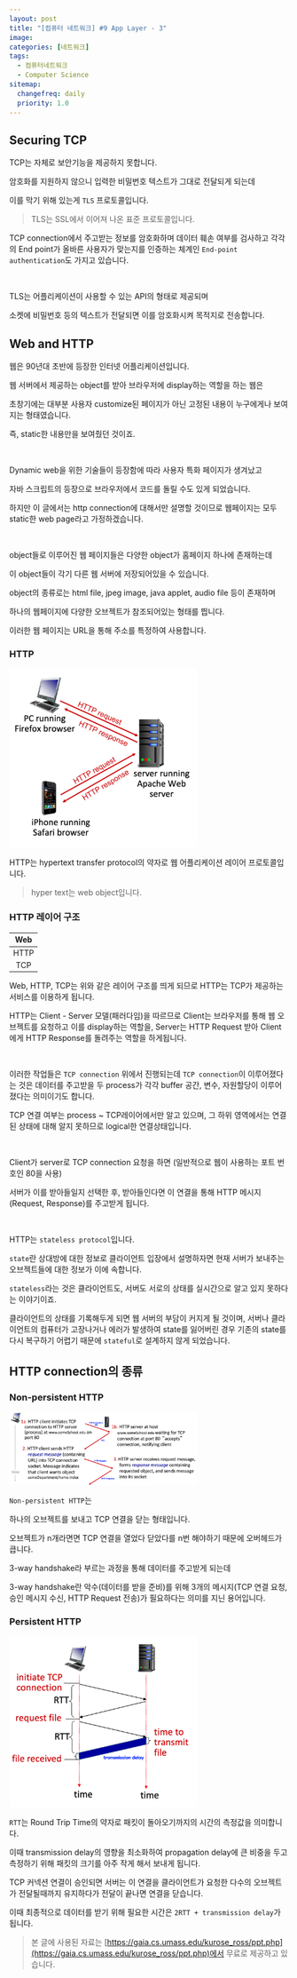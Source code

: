 ```yaml
---
layout: post
title: "[컴퓨터 네트워크] #9 App Layer - 3"
image:
categories: [네트워크]
tags: 
  - 컴퓨터네트워크
  - Computer Science
sitemap:
  changefreq: daily
  priority: 1.0
---
```


## Securing TCP

TCP는 자체로 보안기능을 제공하지 못합니다.

암호화를 지원하지 않으니 입력한 비밀번호 텍스트가 그대로 전달되게 되는데

이를 막기 위해 있는게 `TLS` 프로토콜입니다. 

> TLS는 SSL에서 이어져 나온 표준 프로토콜입니다.

TCP connection에서 주고받는 정보를 암호화하며 데이터 훼손 여부를 검사하고 각각의 End point가 올바른 사용자가 맞는지를 인증하는 체계인 `End-point authentication`도 가지고 있습니다.

<br/>

TLS는 어플리케이션이 사용할 수 있는 API의 형태로 제공되며

소켓에 비밀번호 등의 텍스트가 전달되면 이를 암호화시켜 목적지로 전송합니다.



## Web and HTTP

웹은 90년대 초반에 등장한 인터넷 어플리케이션입니다.

웹 서버에서 제공하는 object를 받아 브라우저에 display하는 역할을 하는 웹은

초창기에는 대부분 사용자 customize된 페이지가 아닌 고정된 내용이 누구에게나 보여지는 형태였습니다.

즉, static한 내용만을 보여줬던 것이죠.

<br/>

Dynamic web을 위한 기술들이 등장함에 따라 사용자 특화 페이지가 생겨났고

자바 스크립트의 등장으로 브라우저에서 코드를 돌릴 수도 있게 되었습니다.

하지만 이 글에서는 http connection에 대해서만 설명할 것이므로 웹페이지는 모두 static한 web page라고 가정하겠습니다.

<br/>

object들로 이루어진 웹 페이지들은 다양한 object가 홈페이지 하나에 존재하는데

이 object들이 각기 다른 웹 서버에 저장되어있을 수 있습니다.

object의 종류로는 html file, jpeg image, java applet, audio file 등이 존재하며

하나의 웹페이지에 다양한 오브젝트가 참조되어있는 형태를 띕니다.

이러한 웹 페이지는 URL을 통해 주소를 특정하여 사용합니다.



### HTTP 

<img src="https://raw.githubusercontent.com/Neph3779/Blog-Image/forUpload/img/20230221183707.png" alt="image-20230221183707536" style="zoom:33%;" />

HTTP는 hypertext transfer protocol의 약자로 웹 어플리케이션 레이어 프로토콜입니다.

> hyper text는 web object입니다.



### HTTP 레이어 구조

| Web  |
| :--: |
| HTTP |
| TCP  |

Web, HTTP, TCP는 위와 같은 레이어 구조를 띄게 되므로 HTTP는 TCP가 제공하는 서비스를 이용하게 됩니다.

HTTP는 Client - Server 모델(패러다임)을 따르므로 Client는 브라우저를 통해 웹 오브젝트를 요청하고 이를 display하는 역할을, Server는 HTTP Request 받아 Client에게 HTTP Response를 돌려주는 역할을 하게됩니다.

<br/> 

이러한 작업들은 `TCP connection` 위에서 진행되는데 `TCP connection`이 이루어졌다는 것은 데이터를 주고받을 두 process가 각각 buffer 공간, 변수, 자원할당이 이루어졌다는 의미이기도 합니다.

TCP 연결 여부는 process ~ TCP레이어에서만 알고 있으며, 그 하위 영역에서는 연결된 상태에 대해 알지 못하므로 logical한 연결상태입니다.

<br/> 

Client가 server로 TCP connection 요청을 하면 (일반적으로 웹이 사용하는 포트 번호인 80을 사용)

서버가 이를 받아들일지 선택한 후, 받아들인다면 이 연결을 통해 HTTP 메시지(Request, Response)를 주고받게 됩니다.

<br/>



HTTP는 `stateless protocol`입니다.

`state`란 상대방에 대한 정보로 클라이언트 입장에서 설명하자면 현재 서버가 보내주는 오브젝트들에 대한 정보가 이에 속합니다.

`stateless`라는 것은 클라이언트도, 서버도 서로의 상태를 실시간으로 알고 있지 못하다는 이야기이죠.

클라이언트의 상태를 기록해두게 되면 웹 서버의 부담이 커지게 될 것이며, 서버나 클라이언트의 컴퓨터가 고장나거나 에러가 발생하여 state를 잃어버린 경우 기존의 state를 다시 복구하기 어렵기 때문에 `stateful`로 설계하지 않게 되었습니다.



## HTTP connection의 종류

### Non-persistent HTTP

<img src="https://raw.githubusercontent.com/Neph3779/Blog-Image/forUpload/img/20230221185713.png" alt="image-20230221185713046" style="zoom:33%;" />

`Non-persistent HTTP`는

하나의 오브젝트를 보내고 TCP 연결을 닫는 형태입니다.

오브젝트가 n개라면면 TCP 연결을 열었다 닫았다를 n번 해야하기 때문에 오버헤드가 큽니다.

3-way handshake라 부르는 과정을 통해 데이터를 주고받게 되는데

3-way handshake란 악수(데이터를 받을 준비)를 위해 3개의 메시지(TCP 연결 요청, 승인 메시지 수신, HTTP Request 전송)가 필요하다는 의미를 지닌 용어입니다.



### Persistent HTTP

<img src="https://raw.githubusercontent.com/Neph3779/Blog-Image/forUpload/img/20230221190840.png" alt="image-20230221190840489" style="zoom:33%;" />

`RTT`는 Round Trip Time의 약자로 패킷이 돌아오기까지의 시간의 측정값을 의미합니다.

이때 transmission delay의 영향을 최소화하여 propagation delay에 큰 비중을 두고 측정하기 위해 패킷의 크기를 아주 작게 해서 보내게 됩니다.

TCP 커넥션 연결이 승인되면 서버는 이 연결을 클라이언트가 요청한 다수의 오브젝트가 전달될때까지 유지하다가 전달이 끝나면 연결을 닫습니다.

이때 최종적으로 데이터를 받기 위해 필요한 시간은 `2RTT + transmission delay`가 됩니다.

> 본 글에 사용된 자료는 [https://gaia.cs.umass.edu/kurose_ross/ppt.php](https://gaia.cs.umass.edu/kurose_ross/ppt.php)에서 무료로 제공하고 있습니다.
